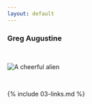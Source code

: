```yaml
---
layout: default
---
```


### Greg Augustine

<br>

![A cheerful alien](http://en.es-static.us/upl/2016/01/alien-waving-sq-e1453397357310.jpg)

<br>

{% include 03-links.md %}

